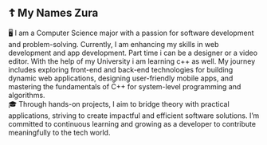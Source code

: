 ## ☦️ My Names Zura

🖥️ I am a Computer Science major with a passion for software development and problem-solving. Currently, I am enhancing my skills in web development and app development. Part time i can be a designer or a video editor. With the help of my University i am learning c++ as well. My journey includes exploring front-end and back-end technologies for building dynamic web applications, designing user-friendly mobile apps, and mastering the fundamentals of C++ for system-level programming and algorithms.<br>
🎓 Through hands-on projects, I aim to bridge theory with practical applications, striving to create impactful and efficient software solutions. I’m committed to continuous learning and growing as a developer to contribute meaningfully to the tech world. <br>
